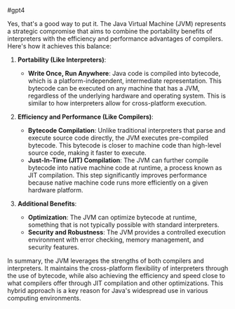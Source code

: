 
#gpt4 

Yes, that's a good way to put it. The Java Virtual Machine (JVM) represents a strategic compromise that aims to combine the portability benefits of interpreters with the efficiency and performance advantages of compilers. Here's how it achieves this balance:

1. **Portability (Like Interpreters)**:
   - **Write Once, Run Anywhere**: Java code is compiled into bytecode, which is a platform-independent, intermediate representation. This bytecode can be executed on any machine that has a JVM, regardless of the underlying hardware and operating system. This is similar to how interpreters allow for cross-platform execution.

2. **Efficiency and Performance (Like Compilers)**:
   - **Bytecode Compilation**: Unlike traditional interpreters that parse and execute source code directly, the JVM executes pre-compiled bytecode. This bytecode is closer to machine code than high-level source code, making it faster to execute.
   - **Just-In-Time (JIT) Compilation**: The JVM can further compile bytecode into native machine code at runtime, a process known as JIT compilation. This step significantly improves performance because native machine code runs more efficiently on a given hardware platform.

3. **Additional Benefits**:
   - **Optimization**: The JVM can optimize bytecode at runtime, something that is not typically possible with standard interpreters.
   - **Security and Robustness**: The JVM provides a controlled execution environment with error checking, memory management, and security features.

In summary, the JVM leverages the strengths of both compilers and interpreters. It maintains the cross-platform flexibility of interpreters through the use of bytecode, while also achieving the efficiency and speed close to what compilers offer through JIT compilation and other optimizations. This hybrid approach is a key reason for Java's widespread use in various computing environments.